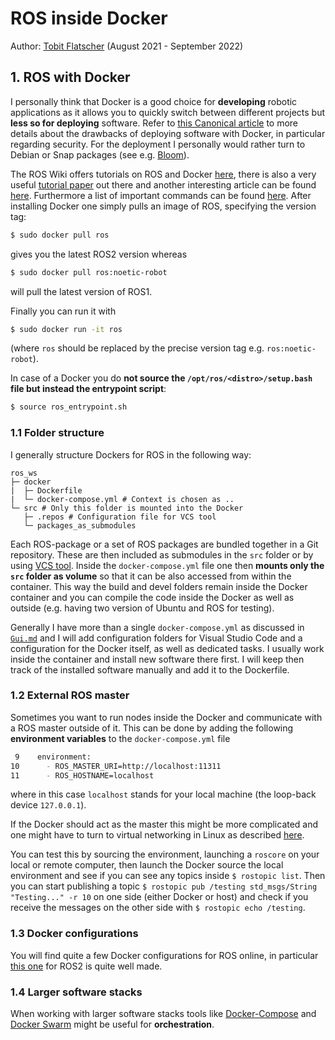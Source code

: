 # ROS inside Docker

Author: [Tobit Flatscher](https://github.com/2b-t) (August 2021 - September 2022)



## 1. ROS with Docker

I personally think that Docker is a good choice for **developing** robotic applications as it allows you to quickly switch between different projects but **less so for deploying** software. Refer to [this Canonical article](https://ubuntu.com/blog/ros-docker) to more details about the drawbacks of deploying software with Docker, in particular regarding security. For the deployment I personally would rather turn to Debian or Snap packages (see e.g. [Bloom](http://wiki.ros.org/bloom/Tutorials/FirstTimeRelease)).

The ROS Wiki offers tutorials on ROS and Docker [here](http://wiki.ros.org/docker/Tutorials), there is also a very useful [tutorial paper](https://www.researchgate.net/publication/317751755_ROS_and_Docker) out there and another interesting article can be found [here](https://roboticseabass.com/2021/04/21/docker-and-ros/). Furthermore a list of important commands can be found [here](https://tuw-cpsg.github.io/tutorials/docker-ros/). After installing Docker one simply pulls an image of ROS, specifying the version tag:

```bash
$ sudo docker pull ros
```

gives you the latest ROS2 version whereas 

```bash
$ sudo docker pull ros:noetic-robot
```

will pull the latest version of ROS1.

Finally you can run it with 

```bash
$ sudo docker run -it ros
```

(where `ros` should be replaced by the precise version tag e.g. `ros:noetic-robot`).

In case of a Docker you do **not source the `/opt/ros/<distro>/setup.bash` file but instead the entrypoint script**:

```bash
$ source ros_entrypoint.sh
```

### 1.1 Folder structure

I generally structure Dockers for ROS in the following way:

```
ros_ws
├─ docker
|  ├─ Dockerfile
|  └─ docker-compose.yml # Context is chosen as ..
└─ src # Only this folder is mounted into the Docker
   ├─ .repos # Configuration file for VCS tool
   └─ packages_as_submodules
```

Each ROS-package or a set of ROS packages are bundled together in a Git repository. These are then included as submodules in the `src` folder or by using [VCS tool](https://github.com/dirk-thomas/vcstool). Inside the `docker-compose.yml` file one then **mounts only the `src` folder as volume** so that it can be also accessed from within the container. This way the build and devel folders remain inside the Docker container and you can compile the code inside the Docker as well as outside (e.g. having two version of Ubuntu and ROS for testing).

Generally I have more than a single `docker-compose.yml` as discussed in [`Gui.md`](./Gui.md) and I will add configuration folders for Visual Studio Code and a configuration for the Docker itself, as well as dedicated tasks. I usually work inside the container and install new software there first. I will keep then track of the installed software manually and add it to the Dockerfile.

### 1.2 External ROS master

Sometimes you want to run nodes inside the Docker and communicate with a ROS master outside of it. This can be done by adding the following **environment variables** to the `docker-compose.yml` file

```bash
 9    environment:
10      - ROS_MASTER_URI=http://localhost:11311
11      - ROS_HOSTNAME=localhost
```

where in this case `localhost` stands for your local machine (the loop-back device `127.0.0.1`).

If the Docker should act as the master this might be more complicated and one might have to turn to virtual networking in Linux as described [here](https://developers.redhat.com/blog/2018/10/22/introduction-to-linux-interfaces-for-virtual-networking).

You can test this by sourcing the environment, launching a `roscore` on your local or remote computer, then launch the Docker source the local environment and see if you can see any topics inside `$ rostopic list`. Then you can start publishing a topic `$ rostopic pub /testing std_msgs/String "Testing..." -r 10` on one side (either Docker or host) and check if you receive the messages on the other side with `$ rostopic echo /testing`.

### 1.3 Docker configurations

You will find quite a few Docker configurations for ROS online, in particular [this one](https://github.com/athackst/vscode_ros2_workspace) for ROS2 is quite well made.

### 1.4 Larger software stacks

When working with larger software stacks tools like [Docker-Compose](https://docs.docker.com/compose/) and [Docker Swarm](https://docs.docker.com/engine/swarm/stack-deploy/) might be useful for **orchestration**.
